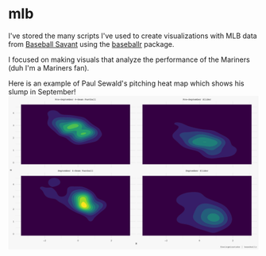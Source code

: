 # mlb

I've stored the many scripts I've used to create visualizations with MLB data from [Baseball Savant](https://baseballsavant.mlb.com/) using the [baseballr](https://billpetti.github.io/baseballr/index.html) package.

I focused on making visuals that analyze the performance of the Mariners (duh I'm a Mariners fan).

Here is an example of Paul Sewald's pitching heat map which shows his slump in September!
![Paul Sewald Slump](https://github.com/kobesar/mlb/blob/master/vis/pauldense.png)
